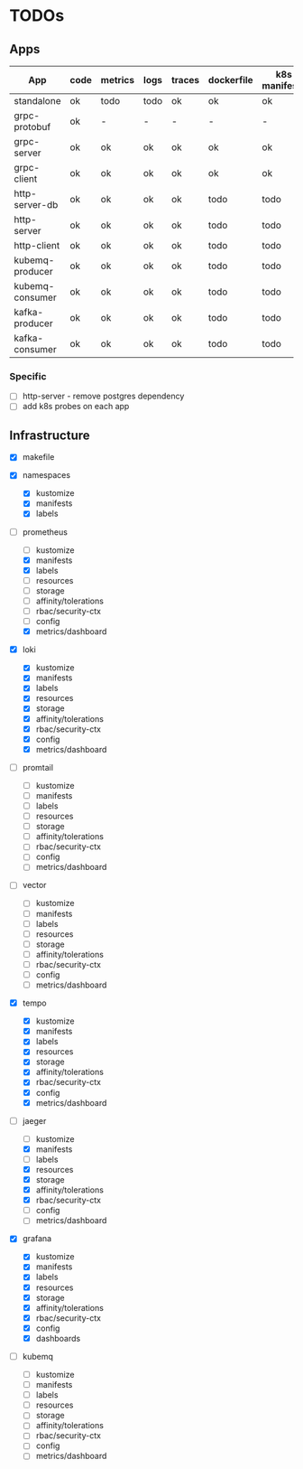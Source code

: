 
# TODOs

## Apps

| App             | code | metrics | logs | traces | dockerfile | k8s manifests | k8s probes | status |
|-----------------|------|---------|------|--------|------------|---------------|------------|--------|
| standalone      | ok   | todo    | todo | ok     | ok         | ok            | todo       | ready  |
| grpc-protobuf   | ok   | -       | -    | -      | -          | -             | -          | ready  |
| grpc-server     | ok   | ok      | ok   | ok     | ok         | ok            | todo       | ready  |
| grpc-client     | ok   | ok      | ok   | ok     | ok         | ok            | todo       | ready  |
| http-server-db  | ok   | ok      | ok   | ok     | todo       | todo          | todo       | wip    |
| http-server     | ok   | ok      | ok   | ok     | todo       | todo          | todo       | wip    |
| http-client     | ok   | ok      | ok   | ok     | todo       | todo          | todo       | wip    |
| kubemq-producer | ok   | ok      | ok   | ok     | todo       | todo          | todo       | wip    |
| kubemq-consumer | ok   | ok      | ok   | ok     | todo       | todo          | todo       | wip    |
| kafka-producer  | ok   | ok      | ok   | ok     | todo       | todo          | todo       | wip    |
| kafka-consumer  | ok   | ok      | ok   | ok     | todo       | todo          | todo       | wip    |

### Specific

- [ ] http-server - remove postgres dependency
- [ ] add k8s probes on each app

## Infrastructure

- [x] makefile

- [x] namespaces
  - [x] kustomize
  - [x] manifests
  - [x] labels

- [ ] prometheus
  - [ ] kustomize
  - [x] manifests
  - [x] labels
  - [ ] resources
  - [ ] storage
  - [ ] affinity/tolerations
  - [ ] rbac/security-ctx
  - [ ] config
  - [x] metrics/dashboard

- [x] loki
  - [x] kustomize
  - [x] manifests
  - [x] labels
  - [x] resources
  - [x] storage
  - [x] affinity/tolerations
  - [x] rbac/security-ctx
  - [x] config
  - [x] metrics/dashboard

- [ ] promtail
  - [ ] kustomize
  - [ ] manifests
  - [ ] labels
  - [ ] resources
  - [ ] storage
  - [ ] affinity/tolerations
  - [ ] rbac/security-ctx
  - [ ] config
  - [ ] metrics/dashboard

- [ ] vector
  - [ ] kustomize
  - [ ] manifests
  - [ ] labels
  - [ ] resources
  - [ ] storage
  - [ ] affinity/tolerations
  - [ ] rbac/security-ctx
  - [ ] config
  - [ ] metrics/dashboard

- [x] tempo
  - [x] kustomize
  - [x] manifests
  - [x] labels
  - [x] resources
  - [x] storage
  - [x] affinity/tolerations
  - [x] rbac/security-ctx
  - [x] config
  - [x] metrics/dashboard

- [ ] jaeger
  - [ ] kustomize
  - [x] manifests
  - [ ] labels
  - [x] resources
  - [x] storage
  - [x] affinity/tolerations
  - [x] rbac/security-ctx
  - [ ] config
  - [ ] metrics/dashboard

- [x] grafana
  - [x] kustomize
  - [x] manifests
  - [x] labels
  - [x] resources
  - [x] storage
  - [x] affinity/tolerations
  - [x] rbac/security-ctx
  - [x] config
  - [x] dashboards

- [ ] kubemq
  - [ ] kustomize
  - [ ] manifests
  - [ ] labels
  - [ ] resources
  - [ ] storage
  - [ ] affinity/tolerations
  - [ ] rbac/security-ctx
  - [ ] config
  - [ ] metrics/dashboard
